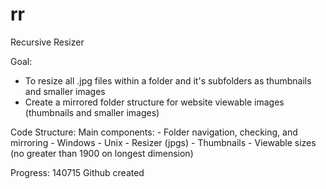 rr
==

Recursive Resizer

Goal:
  - To resize all .jpg files within a folder and it's subfolders as thumbnails and smaller images
  - Create a mirrored folder structure for website viewable images (thumbnails and smaller images)

Code Structure:
  Main components:
    - Folder navigation, checking, and mirroring
       - Windows
       - Unix
    - Resizer (jpgs)
       - Thumbnails
       - Viewable sizes (no greater than 1900 on longest dimension)


Progress:
 140715 Github created
